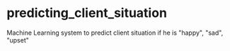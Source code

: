 # predicting_client_situation
Machine Learning system to predict client situation if he is "happy", "sad", "upset"
